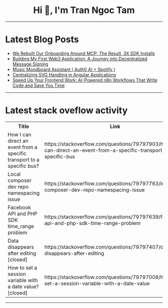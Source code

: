 <h1 align="center">Hi 👋, I'm Tran Ngoc Tam</h1>

---

# Latest Blog Posts 
<!-- BLOG-POST-LIST:START -->
- [We Rebuilt Our Onboarding Around MCP: The Result, 3X SDK Installs](https://dev.to/devcycle/we-rebuilt-our-onboarding-around-mcp-the-result-3x-sdk-installs-1hem)
- [Building My First Web3 Application: A Journey into Decentralized Message Signing](https://dev.to/kumar111222rohit/building-my-first-web3-application-a-journey-into-decentralized-message-signing-1352)
- [Music Moodboard Assistant &lpar; Auth0 AI + Spotify &rpar;](https://dev.to/akashb5/music-moodboard-assistant-auth0-ai-spotify--2apm)
- [Centralizing SVG Handling in Angular Applications](https://dev.to/yshashi30/centralizing-svg-handling-in-angular-applications-1jno)
- [Speed Up Your Frontend Work: AI-Powered n8n Workflows That Write Code and Save You Time](https://dev.to/yahav10/speed-up-your-frontend-work-ai-powered-n8n-workflows-that-write-code-and-save-you-time-4c7c)
<!-- BLOG-POST-LIST:END -->

---

# Latest stack oveflow activity
<table>
  <tr><th>Title</th><th>Link</th></tr>
  <!-- STACKOVERFLOW:START --><tr><td>How I can direct an event from a specific transport to a specific bus?</td><td>https://stackoverflow.com/questions/79797903/how-i-can-direct-an-event-from-a-specific-transport-to-a-specific-bus</td></tr><tr><td>Local composer dev repo namespacing issue</td><td>https://stackoverflow.com/questions/79797763/local-composer-dev-repo-namespacing-issue</td></tr><tr><td>Facebook API and PHP SDK time_range problem</td><td>https://stackoverflow.com/questions/79797639/facebook-api-and-php-sdk-time-range-problem</td></tr><tr><td>Data disappears after editing [closed]</td><td>https://stackoverflow.com/questions/79797407/data-disappears-after-editing</td></tr><tr><td>How to set a session variable with a date value? [closed]</td><td>https://stackoverflow.com/questions/79797008/how-to-set-a-session-variable-with-a-date-value</td></tr><!-- STACKOVERFLOW:END -->
</table>

---


